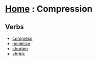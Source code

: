 # [Home][1] : Compression

## Verbs

  - [compress](compress.md)
  - [minimize](minimize.md)
  - [shorten](shorten.md)
  - [shrink](shrink.md)

[1]: ../README.md
